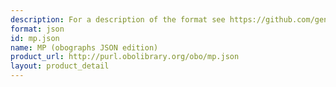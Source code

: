 ```yaml
---
description: For a description of the format see https://github.com/geneontology/obographs.
format: json
id: mp.json
name: MP (obographs JSON edition)
product_url: http://purl.obolibrary.org/obo/mp.json
layout: product_detail
---
```

